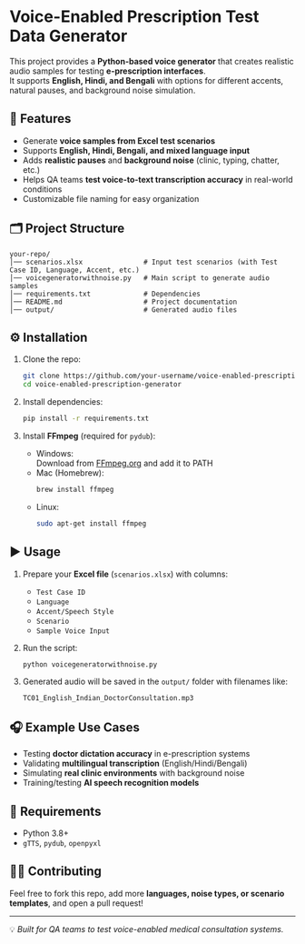 # Voice-Enabled Prescription Test Data Generator

This project provides a **Python-based voice generator** that creates realistic audio samples for testing **e-prescription interfaces**.  
It supports **English, Hindi, and Bengali** with options for different accents, natural pauses, and background noise simulation.

## 📌 Features
- Generate **voice samples from Excel test scenarios**  
- Supports **English, Hindi, Bengali, and mixed language input**  
- Adds **realistic pauses** and **background noise** (clinic, typing, chatter, etc.)  
- Helps QA teams **test voice-to-text transcription accuracy** in real-world conditions  
- Customizable file naming for easy organization

## 🗂 Project Structure
```
your-repo/
│── scenarios.xlsx               # Input test scenarios (with Test Case ID, Language, Accent, etc.)
│── voicegeneratorwithnoise.py   # Main script to generate audio samples
│── requirements.txt             # Dependencies
│── README.md                    # Project documentation
│── output/                      # Generated audio files
```

## ⚙️ Installation
1. Clone the repo:
   ```bash
   git clone https://github.com/your-username/voice-enabled-prescription-generator.git
   cd voice-enabled-prescription-generator
   ```

2. Install dependencies:
   ```bash
   pip install -r requirements.txt
   ```

3. Install **FFmpeg** (required for `pydub`):
   - Windows:  
     Download from [FFmpeg.org](https://ffmpeg.org/download.html) and add it to PATH  
   - Mac (Homebrew):  
     ```bash
     brew install ffmpeg
     ```  
   - Linux:  
     ```bash
     sudo apt-get install ffmpeg
     ```

## ▶️ Usage
1. Prepare your **Excel file** (`scenarios.xlsx`) with columns:
   - `Test Case ID`  
   - `Language`  
   - `Accent/Speech Style`  
   - `Scenario`  
   - `Sample Voice Input`

2. Run the script:
   ```bash
   python voicegeneratorwithnoise.py
   ```

3. Generated audio will be saved in the `output/` folder with filenames like:
   ```
   TC01_English_Indian_DoctorConsultation.mp3
   ```

## 🎧 Example Use Cases
- Testing **doctor dictation accuracy** in e-prescription systems  
- Validating **multilingual transcription** (English/Hindi/Bengali)  
- Simulating **real clinic environments** with background noise  
- Training/testing **AI speech recognition models**  

## 📌 Requirements
- Python 3.8+  
- `gTTS`, `pydub`, `openpyxl`  

## 👩‍💻 Contributing
Feel free to fork this repo, add more **languages, noise types, or scenario templates**, and open a pull request!

---

💡 *Built for QA teams to test voice-enabled medical consultation systems.*  
